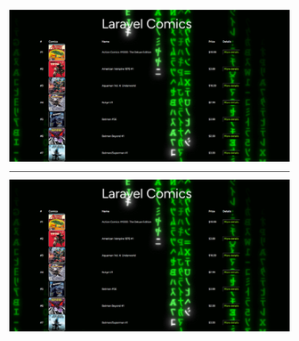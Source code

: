 ![Preview](./public/preview_1.png)

________________________________________________________________________________________________________________________________________________________________________________________________________________
![Preview](./public/preview_1.png)
